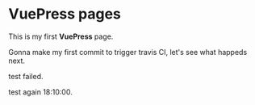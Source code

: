 # VuePress pages

This is my first **VuePress** page.

Gonna make my first commit to trigger travis CI, let's see what happeds next.

test failed.

test again 18:10:00.